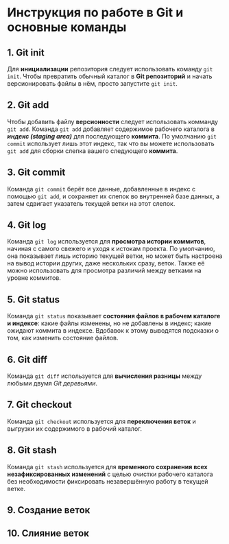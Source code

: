 # Инструкция по работе в Git и основные команды
## 1. Git init
Для **инициализации** репозитория следует использовать команду `git init`. Чтобы превратить обычный каталог в **Git репозиторий** и начать версионировать файлы в нём, просто запустите `git init`.  
## 2. Git add  
Чтобы добавить файлу **версионности** следует использовать комманду `git add`. Команда `git add` добавляет содержимое рабочего каталога в ***индекс (staging area)*** для последующего **коммита**. По умолчанию `git commit` использует лишь этот индекс, так что вы можете использовать `git add` для сборки слепка вашего следующего **коммита**.  
## 3. Git commit
Команда `git commit` берёт все данные, добавленные в индекс с помощью `git add`, и сохраняет их слепок во внутренней базе данных, а затем сдвигает указатель текущей ветки на этот слепок.  
## 4. Git log  
Команда `git log` используется для **просмотра истории коммитов**, начиная с самого свежего и уходя к истокам проекта. По умолчанию, она показывает лишь историю текущей ветки, но может быть настроена на вывод истории других, даже нескольких сразу, веток. Также её можно использовать для просмотра различий между ветками на уровне коммитов.
## 5. Git status  
Команда `git status` показывает **состояния файлов в рабочем каталоге и индексе**: какие файлы изменены, но не добавлены в индекс; какие ожидают коммита в индексе. Вдобавок к этому выводятся подсказки о том, как изменить состояние файлов.  
## 6. Git diff
Команда `git diff` используется для **вычисления разницы** между любыми двумя *Git деревьями*.
## 7. Git checkout
Команда `git checkout` используется для **переключения веток** и выгрузки их содержимого в рабочий каталог.
## 8. Git stash
Команда `git stash` используется для **временного сохранения всех незафиксированных изменений** с целью очистки рабочего каталога без необходимости фиксировать незавершённую работу в текущей ветке.
## 9. Создание веток
## 10. Слияние веток